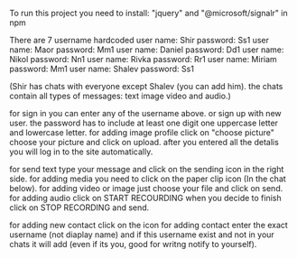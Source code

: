 To run this project you need to install: "jquery" and "@microsoft/signalr" in npm

There are 7 username hardcoded
user name: Shir     password: Ss1 
user name: Maor     password: Mm1
user name: Daniel   password: Dd1
user name: Nikol    password: Nn1
user name: Rivka    password: Rr1
user name: Miriam   password: Mm1
user name: Shalev   password: Ss1

(Shir has chats with everyone except Shalev (you can add him).
the chats contain all types of messages: text image video and audio.)

for sign in you can enter any of the username above.
or sign up with new user.
the password has to include at least one digit one uppercase letter and lowercase letter. 
for adding image profile click on "choose picture" choose your picture and click on upload.
after you entered all the detalis you will log in to the site automatically.

for send text type your message and click on the sending icon in the right side.
for adding media you need to click on the paper clip icon (In the chat below).
for adding video or image just choose your file and click on send.
for adding audio click on START RECOURDING when you decide to finish click on STOP RECORDING and send.

for adding new contact click on the icon for adding contact enter the exact username (not diaplay name)
and if this username exist and not in your chats it will add (even if its you, good for writng notify to yourself).
 
